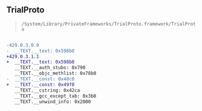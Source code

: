## TrialProto

> `/System/Library/PrivateFrameworks/TrialProto.framework/TrialProto`

```diff

-429.0.3.0.0
-  __TEXT.__text: 0x598b0
+429.0.3.1.1
+  __TEXT.__text: 0x598b8
   __TEXT.__auth_stubs: 0x790
   __TEXT.__objc_methlist: 0x78b8
-  __TEXT.__const: 0x48c0
+  __TEXT.__const: 0x49f0
   __TEXT.__cstring: 0x42ca
   __TEXT.__gcc_except_tab: 0x3b8
   __TEXT.__unwind_info: 0x2000

```
